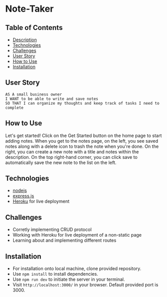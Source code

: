 # Note-Taker

## Table of Contents
  * [Description](#description)
  * [Technologies](#technologies-used)
  * [Challenges](#challenges)
  * [User Story](#user-story)
  * [How to Use](#howtouse)
  * [Installation](#installation)
  


## User Story
```
AS A small business owner
I WANT to be able to write and save notes
SO THAT I can organize my thoughts and keep track of tasks I need to complete
```


## How to Use

Let's get started! Click on the Get Started button on the home page to start adding notes. 
When you get to the notes page, on the left, you see saved notes along with a delete icon to trash the note when you're done. 
On the right, you can create a new note with a title and notes within the description. 
On the top right-hand corner, you can click save to automatically save the new note to the list on the left. 

## Technologies
* [nodejs](https://nodejs.org/en/)
* [express.js](https://expressjs.com/)
* [Heroku](https://heroku.com) for live deployment

## Challenges
* Corretly implementing CRUD protocol
* Working with Heroku for live deployment of a non-static page
* Learning about and implementing different routes

## Installation
* For installation onto local machine, clone provided repository.
* Use `npm install` to install dependencies.
* Use `npm run dev` to initiate the server in your terminal.
* Visit `http://localhost:3000/` in your browser. Default provided port is 3000.
